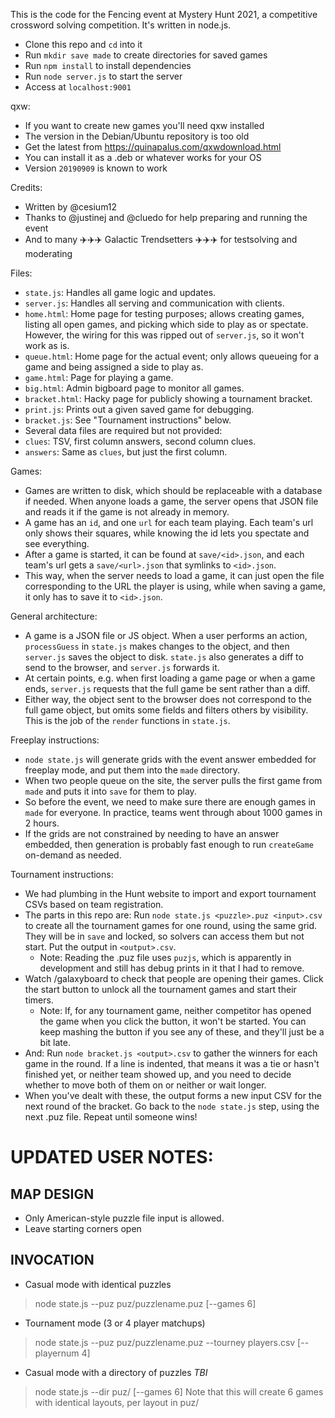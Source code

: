 This is the code for the Fencing event at Mystery Hunt 2021, a competitive
crossword solving competition. It's written in node.js.

- Clone this repo and `cd` into it
- Run `mkdir save made` to create directories for saved games
- Run `npm install` to install dependencies
- Run `node server.js` to start the server
- Access at `localhost:9001`

qxw:
- If you want to create new games you'll need qxw installed
- The version in the Debian/Ubuntu repository is too old
- Get the latest from https://quinapalus.com/qxwdownload.html
- You can install it as a .deb or whatever works for your OS
- Version `20190909` is known to work

Credits:
- Written by @cesium12
- Thanks to @justinej and @cluedo for help preparing and running the event
- And to many ✈️✈️✈️ Galactic Trendsetters ✈️✈️✈️ for testsolving and moderating

Files:
- `state.js`: Handles all game logic and updates.
- `server.js`: Handles all serving and communication with clients.
- `home.html`: Home page for testing purposes; allows creating games, listing
  all open games, and picking which side to play as or spectate. However, the
  wiring for this was ripped out of `server.js`, so it won't work as is.
- `queue.html`: Home page for the actual event; only allows queueing for a
  game and being assigned a side to play as.
- `game.html`: Page for playing a game.
- `big.html`: Admin bigboard page to monitor all games.
- `bracket.html`: Hacky page for publicly showing a tournament bracket.
- `print.js`: Prints out a given saved game for debugging.
- `bracket.js`: See "Tournament instructions" below.
- Several data files are required but not provided:
- `clues`: TSV, first column answers, second column clues.
- `answers`: Same as `clues`, but just the first column.

Games:
- Games are written to disk, which should be replaceable with a database if
  needed. When anyone loads a game, the server opens that JSON file and reads
  it if the game is not already in memory.
- A game has an `id`, and one `url` for each team playing. Each team's url only
  shows their squares, while knowing the id lets you spectate and see
  everything.
- After a game is started, it can be found at `save/<id>.json`, and each team's
  url gets a `save/<url>.json` that symlinks to `<id>.json`.
- This way, when the server needs to load a game, it can just open the file
  corresponding to the URL the player is using, while when saving a game, it
  only has to save it to `<id>.json`.

General architecture:
- A game is a JSON file or JS object. When a user performs an action,
  `processGuess` in `state.js` makes changes to the object, and then `server.js`
  saves the object to disk. `state.js` also generates a diff to send to the
  browser, and `server.js` forwards it.
- At certain points, e.g. when first loading a game page or when a game ends,
  `server.js` requests that the full game be sent rather than a diff.
- Either way, the object sent to the browser does not correspond to the full
  game object, but omits some fields and filters others by visibility. This is
  the job of the `render` functions in `state.js`.

Freeplay instructions:
- `node state.js` will generate grids with the event answer embedded for
  freeplay mode, and put them into the `made` directory.
- When two people queue on the site, the server pulls the first game from `made`
  and puts it into `save` for them to play.
- So before the event, we need to make sure there are enough games in `made` for
  everyone. In practice, teams went through about 1000 games in 2 hours.
- If the grids are not constrained by needing to have an answer embedded, then
  generation is probably fast enough to run `createGame` on-demand as needed.

Tournament instructions:
- We had plumbing in the Hunt website to import and export tournament CSVs
  based on team registration.
- The parts in this repo are: Run `node state.js <puzzle>.puz <input>.csv` to
  create all the tournament games for one round, using the same grid. They will
  be in `save` and locked, so solvers can access them but not start. Put the
  output in `<output>.csv`.
    - Note: Reading the .puz file uses `puzjs`, which is apparently in
      development and still has debug prints in it that I had to remove.
- Watch /galaxyboard to check that people are opening their games. Click the
  start button to unlock all the tournament games and start their timers.
    - Note: If, for any tournament game, neither competitor has opened the
      game when you click the button, it won't be started. You can keep mashing
      the button if you see any of these, and they'll just be a bit late.
- And: Run `node bracket.js <output>.csv` to gather the winners for each game
  in the round. If a line is indented, that means it was a tie or hasn't
  finished yet, or neither team showed up, and you need to decide whether to
  move both of them on or neither or wait longer.
- When you've dealt with these, the output forms a new input CSV for the next
  round of the bracket. Go back to the `node state.js` step, using the next
  .puz file. Repeat until someone wins!


# UPDATED USER NOTES:
## MAP DESIGN
- Only American-style puzzle file input is allowed.
- Leave starting corners open

## INVOCATION

- Casual mode with identical puzzles
> node state.js --puz puz/puzzlename.puz [--games 6]

- Tournament mode (3 or 4 player matchups)
> node state.js --puz puz/puzzlename.puz --tourney players.csv [--playernum 4]

- Casual mode with a directory of puzzles *TBI*
> node state.js --dir puz/ [--games 6]
Note that this will create 6 games with identical layouts, per layout in puz/
